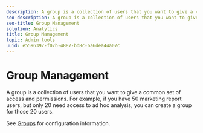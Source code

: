 ```yaml
---
description: A group is a collection of users that you want to give a common set of access and permissions. For example, if you have 50 marketing report users, but only 20 need access to ad hoc analysis, you can create a group for those 20 users.
seo-description: A group is a collection of users that you want to give a common set of access and permissions. For example, if you have 50 marketing report users, but only 20 need access to ad hoc analysis, you can create a group for those 20 users.
seo-title: Group Management
solution: Analytics
title: Group Management
topic: Admin tools
uuid: e5596397-f07b-4887-bd8c-6a6dea44a07c
---
```


# Group Management

A group is a collection of users that you want to give a common set of access and permissions. For example, if you have 50 marketing report users, but only 20 need access to ad hoc analysis, you can create a group for those 20 users.

 See [Groups](../../admin/user-management2/c-user-groups/groups.md#concept_6C565553DCE3417C909234B2F044A02F) for configuration information. 
